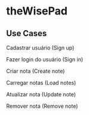 # theWisePad

## Use Cases

Cadastrar usuário (Sign up)

Fazer login do usuário (Sign in)

Criar nota (Create note)

Carregar notas (Load notes)

Atualizar nota (Update note)

Remover nota (Remove note)